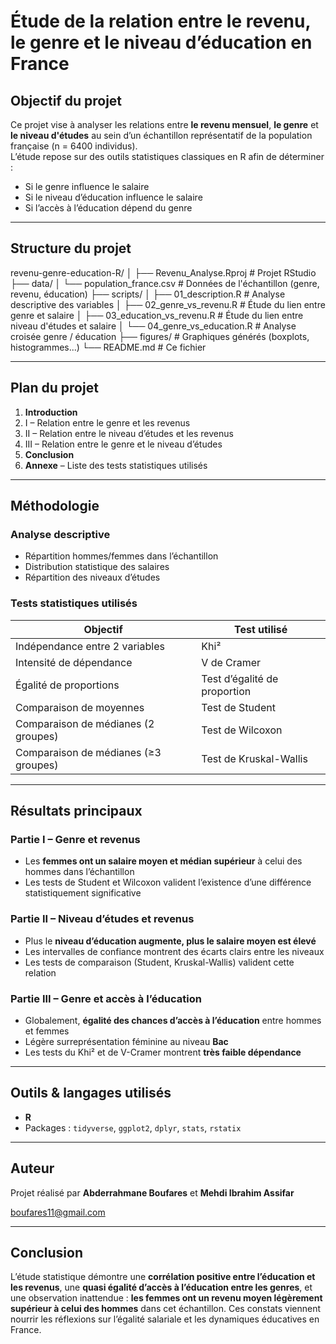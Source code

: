 # Étude de la relation entre le revenu, le genre et le niveau d’éducation en France

## Objectif du projet

Ce projet vise à analyser les relations entre **le revenu mensuel**, **le genre** et **le niveau d'études** au sein d’un échantillon représentatif de la population française (n = 6400 individus).  
L’étude repose sur des outils statistiques classiques en R afin de déterminer :
- Si le genre influence le salaire
- Si le niveau d’éducation influence le salaire
- Si l’accès à l’éducation dépend du genre

---

## Structure du projet

revenu-genre-education-R/
│
├── Revenu_Analyse.Rproj # Projet RStudio
├── data/
│ └── population_france.csv # Données de l'échantillon (genre, revenu, éducation)
├── scripts/
│ ├── 01_description.R # Analyse descriptive des variables
│ ├── 02_genre_vs_revenu.R # Étude du lien entre genre et salaire
│ ├── 03_education_vs_revenu.R # Étude du lien entre niveau d'études et salaire
│ └── 04_genre_vs_education.R # Analyse croisée genre / éducation
├── figures/ # Graphiques générés (boxplots, histogrammes...)
└── README.md # Ce fichier

---

## Plan du projet

1. **Introduction**  
2. I – Relation entre le genre et les revenus  
3. II – Relation entre le niveau d’études et les revenus  
4. III – Relation entre le genre et le niveau d’études  
5. **Conclusion**  
6. **Annexe** – Liste des tests statistiques utilisés

---

## Méthodologie

### Analyse descriptive
- Répartition hommes/femmes dans l’échantillon
- Distribution statistique des salaires
- Répartition des niveaux d’études

### Tests statistiques utilisés
| Objectif                            | Test utilisé                        |
|-------------------------------------|-------------------------------------|
| Indépendance entre 2 variables      | Khi²                                |
| Intensité de dépendance             | V de Cramer                         |
| Égalité de proportions              | Test d’égalité de proportion        |
| Comparaison de moyennes             | Test de Student                     |
| Comparaison de médianes (2 groupes) | Test de Wilcoxon                    |
| Comparaison de médianes (≥3 groupes)| Test de Kruskal-Wallis             |

---

## Résultats principaux

### Partie I – Genre et revenus
- Les **femmes ont un salaire moyen et médian supérieur** à celui des hommes dans l’échantillon
- Les tests de Student et Wilcoxon valident l’existence d’une différence statistiquement significative

### Partie II – Niveau d’études et revenus
- Plus le **niveau d’éducation augmente, plus le salaire moyen est élevé**
- Les intervalles de confiance montrent des écarts clairs entre les niveaux
- Les tests de comparaison (Student, Kruskal-Wallis) valident cette relation

### Partie III – Genre et accès à l’éducation
- Globalement, **égalité des chances d’accès à l’éducation** entre hommes et femmes
- Légère surreprésentation féminine au niveau **Bac**
- Les tests du Khi² et de V-Cramer montrent **très faible dépendance**

---

## Outils & langages utilisés

- **R**
- Packages : `tidyverse`, `ggplot2`, `dplyr`, `stats`, `rstatix`

---

## Auteur

Projet réalisé par **Abderrahmane Boufares** et **Mehdi Ibrahim Assifar**  

boufares11@gmail.com

---

## Conclusion

L’étude statistique démontre une **corrélation positive entre l’éducation et les revenus**, une **quasi égalité d’accès à l’éducation entre les genres**, et une observation inattendue : **les femmes ont un revenu moyen légèrement supérieur à celui des hommes** dans cet échantillon. Ces constats viennent nourrir les réflexions sur l’égalité salariale et les dynamiques éducatives en France.
